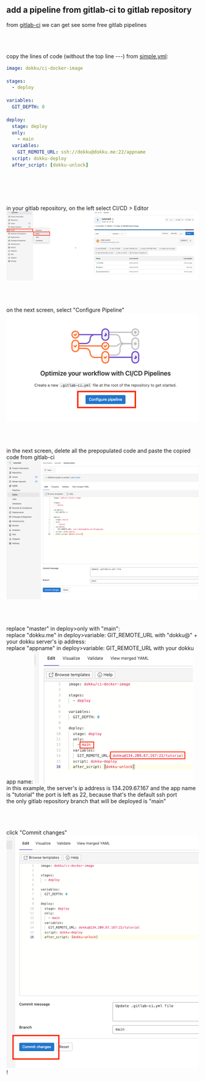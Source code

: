 ## add a pipeline from gitlab-ci to gitlab repository

from [gitlab-ci](https://github.com/dokku/gitlab-ci/tree/main/example-pipelines) we can get see some free gitlab pipelines
<br></br>
<br></br>

copy the lines of code (without the top line ---) from [simple.yml](https://github.com/dokku/gitlab-ci/blob/main/example-pipelines/simple.yml):
```yaml
image: dokku/ci-docker-image

stages:
  - deploy

variables:
  GIT_DEPTH: 0

deploy:
  stage: deploy
  only:
    - main
  variables:
    GIT_REMOTE_URL: ssh://dokku@dokku.me:22/appname
  script: dokku-deploy
  after_script: [dokku-unlock]
```
<br></br>
<br></br>


in your gitlab repository, on the left select CI/CD > Editor
![select ci/cd editor](images/select_ci_cd_editor.png)
<br></br>
<br></br>

on the next screen, select "Configure Pipeline"
![select_configure_pipeline](images/select_configure_pipeline.png)
<br></br>
<br></br>

in the next screen, delete all the prepopulated code and paste the copied code from gitlab-ci
![paste yml code](images/paste_yml.png)
<br></br>
<br></br>


replace "master" in deploy>only with "main":
<br>replace "dokku.me" in deploy>variable: GIT_REMOTE_URL with "dokku@" + your dokku server's ip address:
<br>replace "appname" in deploy>variable: GIT_REMOTE_URL with your dokku app name:
![img.png](images/configure_yml.png)
<br>in this example, the server's ip address is 134.209.67.167 and the app name is "tutorial"
the port is left as 22, because that's the default ssh port
<br>the only gitlab repository branch that will be deployed is "main"
<br></br>
<br></br>


click "Commit changes"
![img.png](images/commit_changes.png)!

